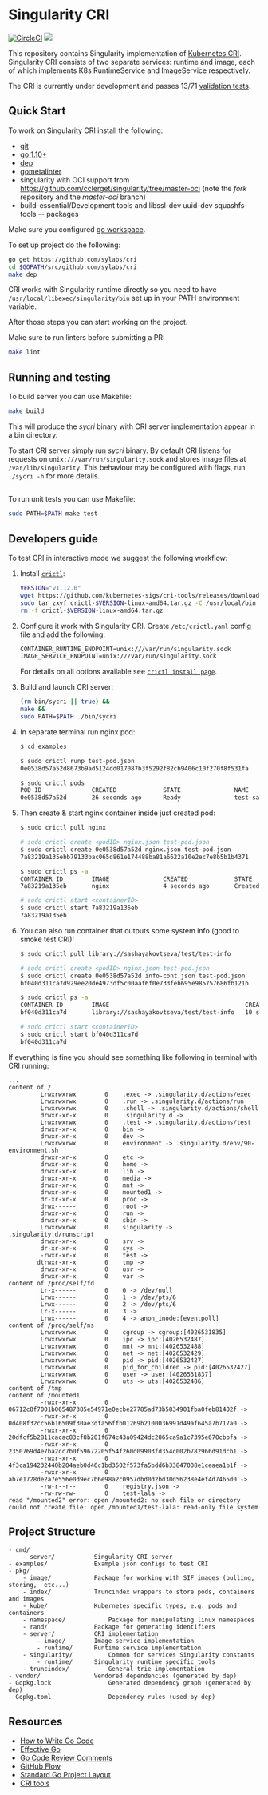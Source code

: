 # Singularity CRI

[![CircleCI](https://circleci.com/gh/sylabs/cri.svg?style=svg&circle-token=276de7aa1d82749ecf8ed6513c72399041885dec)](https://circleci.com/gh/sylabs/cri)
<a href="https://app.zenhub.com/workspace/o/sylabs/cri/boards"><img src="https://raw.githubusercontent.com/ZenHubIO/support/master/zenhub-badge.png"></a>

This repository contains Singularity implementation of [Kubernetes CRI](https://github.com/kubernetes/community/blob/master/contributors/devel/container-runtime-interface.md). Singularity CRI consists of
two separate services: runtime and image, each of which implements K8s RuntimeService and ImageService respectively.


The CRI is currently under development and passes 13/71 [validation tests](https://github.com/kubernetes-sigs/cri-tools/blob/master/docs/validation.md).

## Quick Start

To work on Singularity CRI install the following:

- [git](https://git-scm.com/downloads)
- [go 1.10+](https://golang.org/doc/install)
- [dep](https://golang.github.io/dep/docs/installation.html)
- [gometalinter](https://github.com/alecthomas/gometalinter#installing)
- singularity with OCI support from https://github.com/cclerget/singularity/tree/master-oci (note the _fork_ repository and the _master-oci_ branch)
- build-essential/Development tools and libssl-dev uuid-dev squashfs-tools -- packages

Make sure you configured [go workspace](https://golang.org/doc/code.html).

To set up project do the following:

```bash
go get https://github.com/sylabs/cri
cd $GOPATH/src/github.com/sylabs/cri
make dep
```

CRI works with Singularity runtime directly so you need to have `/usr/local/libexec/singularity/bin` set up in your PATH environment variable.

After those steps you can start working on the project.

Make sure to run linters before submitting a PR:

```bash
make lint
```


## Running and testing

To build server you can use Makefile:

```bash
make build
```

This will produce the _sycri_ binary with CRI server implementation appear in a bin directory.

To start CRI server simply run _sycri_ binary. By default CRI listens for requests on
`unix:///var/run/singularity.sock` and stores image files at `/var/lib/singularity`. This behaviour may be configured
with flags, run `./sycri -h` for more details.

##
To run unit tests you can use Makefile:
```bash
sudo PATH=$PATH make test
```

## Developers guide

To test CRI in interactive mode we suggest the following workflow:
 
1. Install [`crictl`](https://github.com/kubernetes-sigs/cri-tools/blob/master/docs/crictl.md):
	 ```bash
	VERSION="v1.12.0"
	wget https://github.com/kubernetes-sigs/cri-tools/releases/download/$VERSION/crictl-$VERSION-linux-amd64.tar.gz
	sudo tar zxvf crictl-$VERSION-linux-amd64.tar.gz -C /usr/local/bin
	rm -f crictl-$VERSION-linux-amd64.tar.gz
	```

2. Configure it work with Singularity CRI. Create `/etc/crictl.yaml` config file and add the following:
	 ```txt 
	CONTAINER_RUNTIME_ENDPOINT=unix:///var/run/singularity.sock
	IMAGE_SERVICE_ENDPOINT=unix:///var/run/singularity.sock
	```
	For details on all options available see [`crictl install page`](https://github.com/kubernetes-sigs/cri-tools/blob/master/docs/crictl.md#install-crictl).

3. Build and launch CRI server:
	 ```bash
	(rm bin/sycri || true) && 
	make && 
	sudo PATH=$PATH ./bin/sycri
	```

4. In separate terminal run nginx pod:
	```bash
	$ cd examples
	
	$ sudo crictl runp test-pod.json
	0e0538d57a52d8673b9ad5124dd017087b3f5292f82cb9406c10f270f8f531fa
	
	$ sudo crictl pods
    POD ID              CREATED             STATE               NAME                NAMESPACE           ATTEMPT
    0e0538d57a52d       26 seconds ago      Ready               test-sandbox       default             1
	```

5. Then create & start nginx container inside just created pod:
	```bash
	$ sudo crictl pull nginx

	# sudo crictl create <podID> nginx.json test-pod.json
	$ sudo crictl create 0e0538d57a52d nginx.json test-pod.json
	7a83219a135ebb79133bac065d861e174488ba81a6622a10e2ec7e8b5b1b4371
	
	$ sudo crictl ps -a
	CONTAINER ID        IMAGE               CREATED             STATE               NAME                ATTEMPT             POD ID
    7a83219a135eb       nginx               4 seconds ago       Created             nginx-container     1                   0e0538d57a52d
	
	# sudo crictl start <containerID>
	$ sudo crictl start 7a83219a135eb
	7a83219a135eb
	```
	
6. You can also run container that outputs some system info (good to smoke test CRI):
	```bash
	$ sudo crictl pull library://sashayakovtseva/test/test-info

	# sudo crictl create <podID> nginx.json test-pod.json
	$ sudo crictl create 0e0538d57a52d info-cont.json test-pod.json
	bf040d311ca7d929ee20de4973df5c00aaf6f0e733feb695e985757686fb121b
	
	$ sudo crictl ps -a
	CONTAINER ID        IMAGE                                      CREATED             STATE               NAME                ATTEMPT             POD ID
	bf040d311ca7d       library://sashayakovtseva/test/test-info   10 seconds ago      Created             testcontainer       1                   0e0538d57a52d

	# sudo crictl start <containerID>
	$ sudo crictl start bf040d311ca7d
	bf040d311ca7d
	```
	
If everything is fine you should see something like following in terminal with CRI running:

	...
	content of /
		     Lrwxrwxrwx        0	.exec -> .singularity.d/actions/exec
		     Lrwxrwxrwx        0	.run -> .singularity.d/actions/run
		     Lrwxrwxrwx        0	.shell -> .singularity.d/actions/shell
		     drwxr-xr-x        0	.singularity.d -> 
		     Lrwxrwxrwx        0	.test -> .singularity.d/actions/test
		     drwxr-xr-x        0	bin -> 
		     drwxr-xr-x        0	dev -> 
		     Lrwxrwxrwx        0	environment -> .singularity.d/env/90-environment.sh
		     drwxr-xr-x        0	etc -> 
		     drwxr-xr-x        0	home -> 
		     drwxr-xr-x        0	lib -> 
		     drwxr-xr-x        0	media -> 
		     drwxr-xr-x        0	mnt -> 
		     drwxr-xr-x        0	mounted1 -> 
		     dr-xr-xr-x        0	proc -> 
		     drwx------        0	root -> 
		     drwxr-xr-x        0	run -> 
		     drwxr-xr-x        0	sbin -> 
		     Lrwxrwxrwx        0	singularity -> .singularity.d/runscript
		     drwxr-xr-x        0	srv -> 
		     dr-xr-xr-x        0	sys -> 
		     -rwxr-xr-x        0	test -> 
		    dtrwxr-xr-x        0	tmp -> 
		     drwxr-xr-x        0	usr -> 
		     drwxr-xr-x        0	var -> 
	content of /proc/self/fd
		     Lr-x------        0	0 -> /dev/null
		     Lrwx------        0	1 -> /dev/pts/6
		     Lrwx------        0	2 -> /dev/pts/6
		     Lr-x------        0	3 -> 
		     Lrwx------        0	4 -> anon_inode:[eventpoll]
	content of /proc/self/ns
		     Lrwxrwxrwx        0	cgroup -> cgroup:[4026531835]
		     Lrwxrwxrwx        0	ipc -> ipc:[4026532487]
		     Lrwxrwxrwx        0	mnt -> mnt:[4026532488]
		     Lrwxrwxrwx        0	net -> net:[4026532429]
		     Lrwxrwxrwx        0	pid -> pid:[4026532427]
		     Lrwxrwxrwx        0	pid_for_children -> pid:[4026532427]
		     Lrwxrwxrwx        0	user -> user:[4026531837]
		     Lrwxrwxrwx        0	uts -> uts:[4026532486]
	content of /tmp
	content of /mounted1
		     -rwxr-xr-x        0	06712c8f7001b065487385e54971e0ecbe27785ad73b5834901fba0feb81402f -> 
		     -rwxr-xr-x        0	0d408f32cc56b16509f30ae3dfa56ffb01269b2100036991d49af645a7b717a0 -> 
		     -rwxr-xr-x        0	20dfcf5b2811cacac83cf8b201f674c43a09424dc2865ca9a1c7395e670cbbfa -> 
		     -rwxr-xr-x        0	2350769d4e7ba2cc7b0f59672205f54f260d09903fd354c002b782966d91dcb1 -> 
		     -rwxr-xr-x        0	4f3ca194232440b204aeb0d46c1bd3502f573fa5bdd6b33847008e1ceaea1b1f -> 
		     -rwxr-xr-x        0	ab7e1728de2a7e556e0d9ec7b6e98a2c0957dbd0d2bd30d56238e4ef4d7465d0 -> 
		     -rw-r--r--        0	registry.json -> 
		     -rw-rw-rw-        0	test-lala -> 
	read "/mounted2" error: open /mounted2: no such file or directory
	could not create file: open /mounted1/test-lala: read-only file system



## Project Structure

```
- cmd/
	- server/			Singularity CRI server
- examples/				Example json configs to test CRI
- pkg/	
	- image/			Package for working with SIF images (pulling, storing,  etc...)
	- index/			Truncindex wrappers to store pods, containers and images 
	- kube/				Kubernetes specific types, e.g. pods and containers
	- namespace/			Package for manipulating linux namespaces
	- rand/				Package for generating identifiers
	- server/			CRI implementation
		- image/		Image service implementation
		- runtime/		Runtime service implementation
	- singularity/			Common for services Singularity constants
		- runtime/		Singularity runtime specific tools
	- truncindex/			General trie implementation
- vendor/				Vendored dependencies (generated by dep)
- Gopkg.lock				Generated dependency graph (generated by dep)
- Gopkg.toml				Dependency rules (used by dep)
```

## Resources

* [How to Write Go Code](https://golang.org/doc/code.html)
* [Effective Go](https://golang.org/doc/effective_go.html)
* [Go Code Review Comments](https://github.com/golang/go/wiki/CodeReviewComments)
* [GitHub Flow](https://guides.github.com/introduction/flow/)
* [Standard Go Project Layout](https://github.com/golang-standards/project-layout)
* [CRI tools](https://github.com/kubernetes-sigs/cri-tools)
